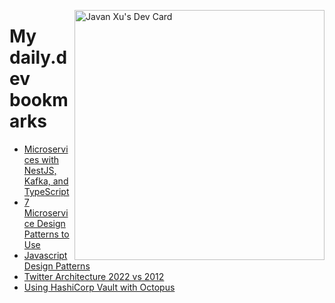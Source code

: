 
<a href="https://app.daily.dev/JavanXU"><img align="right" src="https://api.daily.dev/devcards/e45a150971844cd6959a94bb94e861ea.png?r=quw" width="400" alt="Javan Xu's Dev Card"/></a>

# My daily.dev bookmarks
<!-- daily.dev BOOKMARKS:START -->
- [Microservices with NestJS, Kafka, and TypeScript](https://app.daily.dev/posts/kwBbUO6P9?utm_source=rss&utm_medium=bookmarks&utm_campaign=6ueXw3FRNQzpNtewCDbI6)
- [7 Microservice Design Patterns to Use](https://app.daily.dev/posts/-7Mp7qjCI?utm_source=rss&utm_medium=bookmarks&utm_campaign=6ueXw3FRNQzpNtewCDbI6)
- [Javascript Design Patterns](https://app.daily.dev/posts/z7nr1iZEg?utm_source=rss&utm_medium=bookmarks&utm_campaign=6ueXw3FRNQzpNtewCDbI6)
- [Twitter Architecture 2022 vs 2012](https://app.daily.dev/posts/TLw9m09K7?utm_source=rss&utm_medium=bookmarks&utm_campaign=6ueXw3FRNQzpNtewCDbI6)
- [Using HashiCorp Vault with Octopus](https://app.daily.dev/posts/Qb3kVNMl_?utm_source=rss&utm_medium=bookmarks&utm_campaign=6ueXw3FRNQzpNtewCDbI6)
<!-- daily.dev BOOKMARKS:END -->
